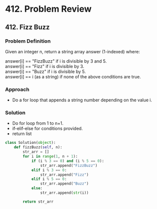 # 412. Problem Review

## 412. Fizz Buzz


### Problem Definition
Given an integer n, return a string array answer (1-indexed) where:

answer[i] == "FizzBuzz" if i is divisible by 3 and 5. <br>
answer[i] == "Fizz" if i is divisible by 3.<br>
answer[i] == "Buzz" if i is divisible by 5.<br>
answer[i] == i (as a string) if none of the above conditions are true.

### Approach
- Do a for loop that appends a string number depending on the value i.

### Solution
- Do for loop from 1 to n+1.
- if-elif-else for conditions provided.
- return list

```python
class Solution(object):
    def fizzBuzz(self, n):
        str_arr = []
        for i in range(1, n + 1):
            if (i % 3 == 0) and (i % 5 == 0):
                str_arr.append("FizzBuzz")
            elif i % 3 == 0:
                str_arr.append("Fizz")
            elif i % 5 == 0:
                str_arr.append("Buzz")
            else:
                str_arr.append(str(i))

        return str_arr
